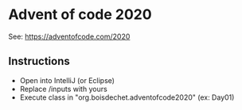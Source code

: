 # Advent of code 2020

See: https://adventofcode.com/2020

## Instructions

* Open into IntelliJ (or Eclipse)
* Replace /inputs with yours
* Execute class in "org.boisdechet.adventofcode2020" (ex: Day01)
